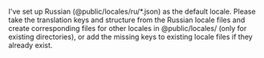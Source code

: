I've set up Russian (@public/locales/ru/*.json) as the default locale. Please take the translation keys and structure from the Russian locale files and create corresponding files for other locales in @public/locales/ (only for existing directories), or add the missing keys to existing locale files if they already exist.
